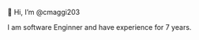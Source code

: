 👋 Hi, I’m @cmaggi203

I am software Enginner and have experience for 7 years.

<!---
cmaggi203/cmaggi203 is a ✨ special ✨ repository because its `README.md` (this file) appears on your GitHub profile.
You can click the Preview link to take a look at your changes.
--->

